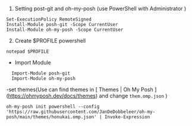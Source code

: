 1. Setting post-git and oh-my-posh (use PowerShell with Administrator )

```
Set-ExecutionPolicy RemoteSigned
Install-Module posh-git -Scope CurrentUser
Install-Module oh-my-posh -Scope CurrentUser
```

2. Create $PROFILE powershell

```
notepad $PROFILE
```

- Import Module

```
  Import-Module posh-git
  Import-Module oh-my-posh
```

-set themes(Use can find themes in [ Themes | Oh My Posh ] (https://ohmyposh.dev/docs/themes) and change `them.omp.json` )

```
oh-my-posh init powershell --config 'https://raw.githubusercontent.com/JanDeDobbeleer/oh-my-posh/main/themes/honukai.omp.json' | Invoke-Expression
```
